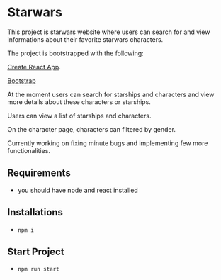 
# Starwars 

This project is starwars website where users can search for and view informations about their favorite starwars characters.

The project is bootstrapped with the following:

 [Create React App](https://github.com/facebook/create-react-app).

[Bootstrap](https://getbootstrap.com/docs/4.0/getting-started/introduction/)

At the moment users can search for starships and characters and view more details about these characters or starships.

Users can view a list of starships and characters.

On the character page, characters can filtered by gender.

Currently working on fixing minute bugs and implementing few more functionalities.

## Requirements
- you should have node and react installed

## Installations
- ```npm i``` 


## Start Project
- ```npm run start```

